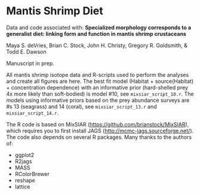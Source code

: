 # Mantis Shrimp Diet

Data and code associated with:
**Specialized morphology corresponds to a generalist diet: linking form and function in mantis shrimp crustaceans**

Maya S. deVries, Brian C. Stock, John H. Christy, Gregory R. Goldsmith, & Todd E. Dawson

Manuscript in prep.

All mantis shrimp isotope data and R-scripts used to perform the analyses and create all figures are here. The best fit model (Habitat + source(Habitat) + concentration dependence) with an informative prior (hard-shelled prey 4x more likely than soft-bodied) is model #10, see `mixsiar_script_10.r`. The models using informative priors based on the prey abundance surveys are #s 13 (seagrass) and 14 (coral), see `mixsiar_script_13.r` and `mixsiar_script_14.r`.

The R code is based on MixSIAR (https://github.com/brianstock/MixSIAR), which requires you to first install JAGS (http://mcmc-jags.sourceforge.net/). The code also depends on several R packages. Many thanks to the authors of:

 - ggplot2
 - R2jags
 - MASS
 - RColorBrewer
 - reshape
 - lattice


